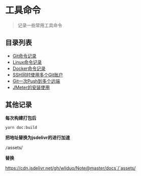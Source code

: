 # 工具命令

> 记录一些常用工具命令

## 目录列表

* [Git命令记录](01-Git-Command.html)
* [Linux命令记录](02-Linux-Command.html)
* [Docker命令记录](03-Docker-Command.html)
* [SSH同时使用多个Git账户](04-Git-MultiUser.html)
* [Git一次Push到多个远端](05-Git-MultiPush.html)
* [JMeter的安装使用](06-JMeter-Install.html)

## 其他记录

**每次构建打包后**

```bash
yarn doc:build
```

**把地址替换为jsdelivr的进行加速**

`/`assets/

**替换**

https://cdn.jsdelivr.net/gh/wliduo/Note@master/docs`/`assets/